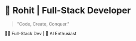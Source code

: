 # 🚀 Rohit | Full-Stack Developer  

> "Code, Create, Conquer."  

👨‍💻 Full-Stack Dev | 🤖 AI Enthusiast  

